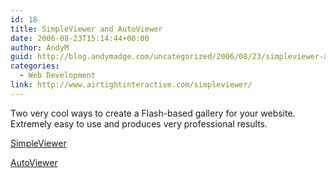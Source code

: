 ```yaml
---
id: 18
title: SimpleViewer and AutoViewer
date: 2006-08-23T15:14:44+00:00
author: AndyM
guid: http://blog.andymadge.com/uncategorized/2006/08/23/simpleviewer-and-autoviewer/
categories:
  - Web Development
link: http://www.airtightinteractive.com/simpleviewer/
---
```

Two very cool ways to create a Flash-based gallery for your website. Extremely easy to use and produces very professional results.

[SimpleViewer](http://www.airtightinteractive.com/simpleviewer/)

[AutoViewer](http://www.airtightinteractive.com/projects/autoviewer/)